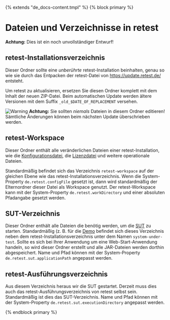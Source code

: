 {% extends "de_docs-content.tmpl" %} {% block primary %}

Dateien und Verzeichnisse in retest
===================================

**Achtung:** Dies ist ein noch unvollständiger Entwurf!

retest-Installationsverzeichnis
-------------------------------

Dieser Ordner sollte eine *unberührte* retest-Installation beinhalten, genau so wie sie durch das Entpacken der
retest-Datei von https://update.retest.de/ entsteht.

Um retest zu aktualisieren, ersetzen Sie diesen Ordner komplett mit dem Inhalt der neuen ZIP-Datei. Beim automatischen
Update werden ältere Versionen mit dem Suffix `_old_$DATE_OF_REPLACEMENT` versehen.

![Warning](../../icons/warning.png) **Achtung:** Sie sollten *niemals* Dateien in diesem Ordner editieren! Sämtliche
Änderungen können beim nächsten Update überschrieben werden.

retest-Workspace
----------------

Dieser Ordner enthält alle veränderlichen Dateien einer retest-Installation, wie die
[Konfigurationsdatei](konfigurationsdatei.md), die [Lizenzdatei](lizenz.md) und weitere operationale Dateien.

Standardmäßig befindet sich das Verzeichnis `retest-workspace` auf der gleichen Ebene wie das
retest-Installationsverzeichnis. Wenn die System-Property `de.retest.configFile` gesetzt ist, dann wird standardmäßig
der Elternordner dieser Datei als Workspace genutzt. Der retest-Workspace kann mit der System-Property
`de.retest.workDirectory` und einer absoluten Pfadangabe gesetzt werden.

SUT-Verzeichnis
---------------

Dieser Ordner enthält alle Dateien die benötig werden, um die [SUT](../testprozess/was-ist-die-sut.md) zu starten.
Standardmäßig (z. B. für die [Demo](https://update.retest.de/demo/) befindet sich dieses Verzeichnis neben dem
retest-Installationsverzeichnis unter dem Namen `system-under-test`. Sollte es sich bei Ihrer Anwendung um eine
Web-Start-Anwendung handeln, so wird dieser Ordner erstellt und alle JAR-Dateien werden dorthin abgespeichert. Name und
Pfad können mit der System-Property `de.retest.sut.applicationPath` angepasst werden.

retest-Ausführungsverzeichnis
-----------------------------

Aus diesem Verzeichnis heraus wir die SUT gestartet. Derzeit muss dies auch das retest-Ausführungsverzeichnis von retest
selbst sein. Standardmäßig ist dies das SUT-Verzeichnis. Name und Pfad können mit der System-Property
`de.retest.sut.executionDirectory` angepasst werden.

{% endblock primary %}
